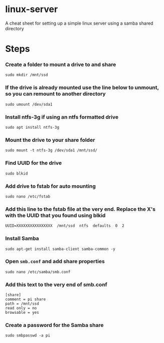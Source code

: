 # linux-server
A cheat sheet for setting up a simple linux server using a samba shared directory

# Steps

### Create a folder to mount a drive to and share
`sudo mkdir /mnt/ssd`

### If the drive is already mounted use the line below to unmount, so you can remount to another directory
`sudo umount /dev/sda1`

### Install ntfs-3g if using an ntfs formatted drive
`sudo apt install ntfs-3g`

### Mount the drive to your share folder
`sudo mount -t ntfs-3g /dev/sda1 /mnt/ssd/`

### Find UUID for the drive
`sudo blkid`

### Add drive to fstab for auto mounting
`sudo nano /etc/fstab`

### Add this line to the fstab file at the very end. Replace the X's with the UUID that you found using blkid
`UUID=XXXXXXXXXXXXXXXX  /mnt/ssd  ntfs  defaults  0  2`

### Install Samba
`sudo apt-get install samba-client samba-common -y`

### Open `smb.conf` and add share properties
`sudo nano /etc/samba/smb.conf`

### Add this text to the very end of smb.conf
```
[share]  
comment = pi share
path = /mnt/ssd
read only = no
browsable = yes
```

### Create a password for the Samba share
`sudo smbpasswd -a pi`

